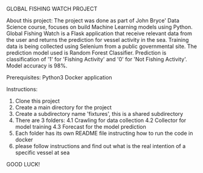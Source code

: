 GLOBAL FISHING WATCH PROJECT

About this project:
The project was done as part of John Bryce' Data Science course,
focuses on build Machine Learning models using Python.
Global Fishing Watch is a Flask application that receive relevant data from the user and returns the prediction
for vessel activity in the sea.
Training data is being collected using Selenium from a public governmental site.
The prediction model used is Random Forest Classifier.
Prediction is classification of '1' for 'Fishing Activity' and '0' for 'Not Fishing Activity'.
Model accuracy is 98%.

Prerequisites:
Python3
Docker application

Instructions:
1. Clone this project
2. Create a main directory for the project
3. Create a subdirectory name 'fixtures', this is a shared subdirectory
4. There are 3 folders:
    4.1 Crawling for data collection
    4.2 Collector for model training
    4.3 Forecast for the model prediction
5. Each folder has its own README file instructing how to run the code in docker
6. please follow instructions and find out what is the real intention of a specific vessel at sea

GOOD LUCK!
